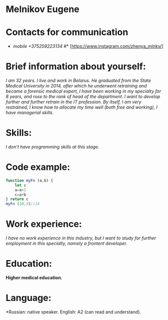 # **Melnikov Eugene**
# **Contacts for communication**
* *mobile +375259223134*
#* [https://www.instagram.com/zhenya_mlnkv/]
# **Brief information about yourself:** 
*I am 32 years. I live and work in Belarus. He graduated from the State Medical University in 2014, after which he underwent retraining and became a forensic medical expert, I have been working in my specialty for 8 years, and rose to the rank of head of the department. I want to develop further and further retrain in the IT profession. By itself, I am very restrained, I know how to allocate my time well (both free and working), I have managerial skills.*
# **Skills:** 
*I don't have programming skills at this stage.*
# **Code example:**
```javascript
function myFn (a,b) {
    let c
    a=a+1
    c=a+b
} return c
myFn (10,3)//14
```
# **Work experience:** 
*I have no work experience in this industry, but I want to study for further employment in this specialty, namely a frontent developer.*
# **Education:** 
**Higher medical education.**
# **Language:** 
*Russian: native speaker. English: A2 (can read and understand).